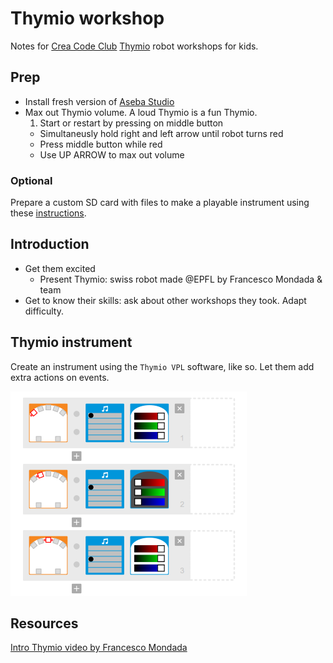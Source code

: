 # Thymio workshop

Notes for [Crea Code Club](http://codeclub.heig-vd.ch/) [Thymio]() robot workshops for kids.

## Prep
* Install fresh version of [Aseba Studio](https://www.thymio.org/en:start)
* Max out Thymio volume. A loud Thymio is a fun Thymio. 
	1. Start or restart by pressing on middle button
	* Simultaneusly hold right and left arrow until robot turns red 
	* Press middle button while red
	* Use UP ARROW to max out volume

### Optional
Prepare a custom SD card with files to make a playable instrument using these [instructions](doc/createSoundFiles.md).

## Introduction
* Get them excited
	* Present Thymio: swiss robot made @EPFL by Francesco Mondada & team
* Get to know their skills: ask about other workshops they took. Adapt difficulty.


## Thymio instrument
Create an instrument using the `Thymio VPL` software, like so.
Let them add extra actions on events.

![Instrument](img/00_instrument.png)


## Resources

[Intro Thymio video by Francesco Mondada](https://www.youtube.com/watch?v=QRyqZ0E5Ez0)

